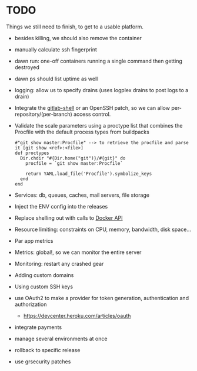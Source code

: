 # TODO

Things we still need to finish, to get to a usable platform.

* besides killing, we should also remove the container
* manually calculate ssh fingerprint
* dawn run: one-off containers running a single command then getting destroyed
* dawn ps should list uptime as well
* logging: allow us to specify drains (uses logplex drains to post logs to a drain)
* Integrate the [gitlab-shell](https://github.com/gitlabhq/gitlab-shell) or an OpenSSH patch, so we can allow per-repository/(per-branch) access control.
* Validate the scale parameters using a proctype list that combines the Procfile with the default process types from buildpacks

      #"git show master:Procfile" --> to retrieve the procfile and parse it [git show <ref>:<file>]
      def proctypes
        Dir.chdir "#{Dir.home("git")}/#{git}" do
          procfile = `git show master:Procfile`

          return YAML.load_file('Procfile').symbolize_keys
        end
      end

* Services: db, queues, caches, mail servers, file storage
* Inject the ENV config into the releases
* Replace shelling out with calls to [Docker API](https://github.com/swipely/docker-api)
* Resource limiting: constraints on CPU, memory, bandwidth, disk space...
* Par app metrics
* Metrics: global!, so we can monitor the entire server
* Monitoring: restart any crashed gear
* Adding custom domains
* Using custom SSH keys
* use OAuth2 to make a provider for token generation, authentication and authorization
  * https://devcenter.heroku.com/articles/oauth


* integrate payments
* manage several environments at once
* rollback to specific release
* use grsecurity patches